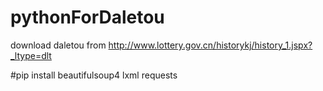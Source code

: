 # pythonForDaletou
download daletou  from http://www.lottery.gov.cn/historykj/history_1.jspx?_ltype=dlt


#pip install beautifulsoup4 lxml requests 
